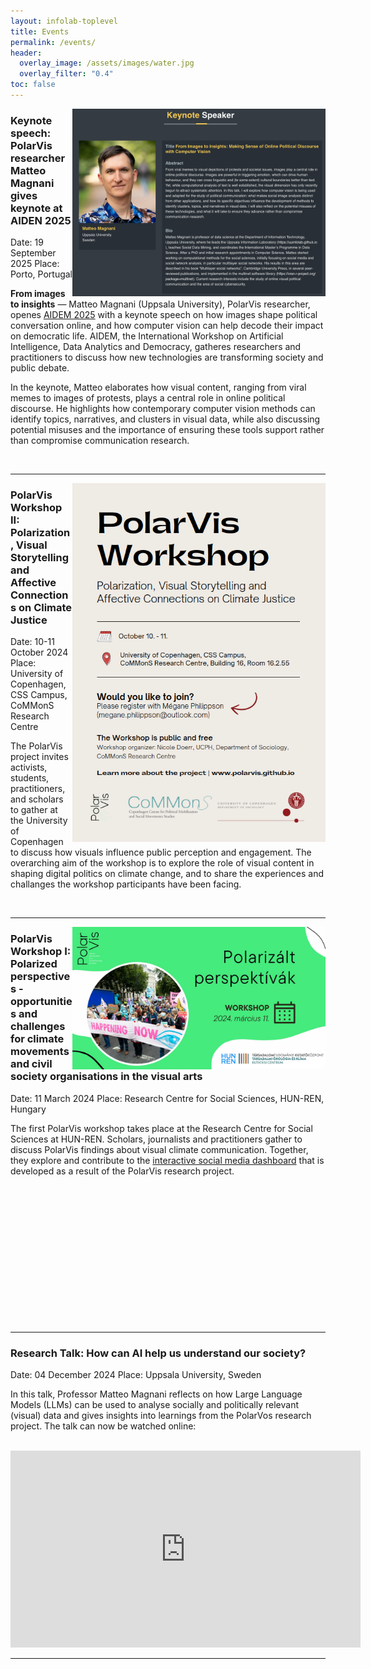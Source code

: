 ```yaml
---
layout: infolab-toplevel
title: Events 
permalink: /events/
header:
  overlay_image: /assets/images/water.jpg
  overlay_filter: "0.4"
toc: false
---
```



<img align="right" width="405" src="/assets/images/aidem2025.jpg" />

### Keynote speech: PolarVis researcher Matteo Magnani gives keynote at AIDEN 2025 

Date: 19 September 2025
Place: Porto, Portugal

**From images to insights** — Matteo Magnani (Uppsala University), PolarVis researcher, openes [AIDEM 2025](https://aidem2025.isti.cnr.it/) with a keynote speech on how images shape political conversation online, and how computer vision can help decode their impact on democratic life. AIDEM, the International Workshop on Artificial Intelligence, Data Analytics and Democracy, gatheres researchers and practitioners to discuss how new technologies are transforming society and public debate. 

In the keynote, Matteo elaborates how visual content, ranging from viral memes to images of protests, plays a central role in online political discourse. He highlights how contemporary computer vision methods can identify topics, narratives, and clusters in visual data, while also discussing potential misuses and the importance of ensuring these tools support rather than compromise communication research. 

<br />

<hr/> <!-- Adds a horizontal line -->

<img align="right" width="405" src="/assets/images/workshop1.PNG" />

### PolarVis Workshop II: Polarization, Visual Storytelling and Affective Connections on Climate Justice


Date: 10-11 October 2024
Place: University of Copenhagen, CSS Campus, CoMMonS Research Centre

The PolarVis project invites activists, students, practitioners, and scholars to gather at the University of Copenhagen to discuss how visuals influence public perception and engagement. The overarching aim of the workshop is to explore the role of visual content in shaping digital politics on climate change, and to share the experiences and challanges the workshop participants have been facing. 


<br />

<hr/> <!-- Adds a horizontal line -->

<img align="right" width="405" src="/assets/images/workshop2.jpg" />

### PolarVis Workshop I: Polarized perspectives - opportunities and challenges for climate movements and civil society organisations in the visual arts

Date: 11 March 2024 
Place:  Research Centre for Social Sciences, HUN-REN, Hungary 

The first PolarVis workshop takes place at the Research Centre for Social Sciences at HUN-REN. Scholars, journalists and practitioners gather to discuss PolarVis findings about visual climate communication. Together, they explore and contribute to the [interactive social media dashboard](https://polarvis.github.io/dashboard/) that is developed as a result of the PolarVis research project.

<br />
<br />
<br />
<br />
<br />
<br />
<br />
<br />
<br />
<br />
<br />
<br />
<br />



<hr/> <!-- Adds a horizontal line -->


### Research Talk:  How can AI help us understand our society? 

Date: 04 December 2024 
Place: Uppsala University, Sweden

In this talk, Professor Matteo Magnani reflects on how Large Language Models (LLMs) can be used to analyse socially and politically relevant (visual) data and gives insights into learnings from the PolarVos research project. The talk can now be watched online: 

<br />

<iframe width="560" height="315" src="https://www.youtube.com/embed/0ZPvZHxT-U4?si=nY0HPNVZcp9EBA31" title="YouTube video player" frameborder="0" allow="accelerometer; autoplay; clipboard-write; encrypted-media; gyroscope; picture-in-picture; web-share" referrerpolicy="strict-origin-when-cross-origin" allowfullscreen></iframe>


<hr/> <!-- Adds a horizontal line -->


